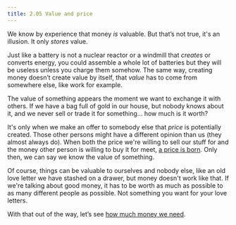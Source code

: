 ```yaml
---
title: 2.05 Value and price
---
```

We know by experience that money *is* valuable. But that’s not true, it's an illusion. It only _stores_ value.

Just like a battery is not a nuclear reactor or a windmill that *creates* or converts energy, you could assemble a whole lot of batteries but they will be useless unless you charge them somehow. The same way, creating money doesn’t create value by itself, that *value* has to come from somewhere else, like work for example.

The value of something appears the moment we want to exchange it with others. If we have a bag full of gold in our house, but nobody knows about it, and we never sell or trade it for something... how much is it worth?

It's only when we make an offer to somebody else that *price* is potentially created. Those other persons might have a different opinion than us (they almost always do). When both the price we're willing to sell our stuff for and the money other person is willing to buy it for meet, [a price is born](https://www.investopedia.com/terms/t/theory-of-price.asp). Only then, we can say we know the value of something.

Of course, things can be valuable to ourselves and nobody else, like an old love letter we have stashed on a drawer, but money doesn't work like that. If we're talking about good money, it has to be worth as much as possible to as many different people as possible. Not something you want for your love letters.

With that out of the way, let’s see [how much money we need](2.06-how_much_money.md).